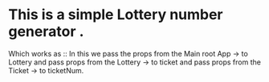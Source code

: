 # This is a simple Lottery number generator .

Which works as ::
    In this we pass the props from the Main root App ->
     to Lottery and pass props from the Lottery ->
      to ticket and pass props from the Ticket ->
        to ticketNum.
